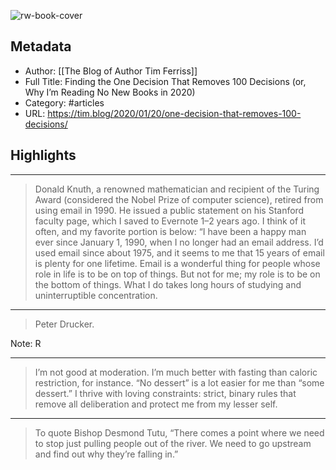 ![rw-book-cover](https://i1.wp.com/tim.blog/wp-content/uploads/2020/01/Tim-Ferriss-Writing-In-Journal.jpg?w=2048&ssl=1)

## Metadata
- Author: [[The Blog of Author Tim Ferriss]]
- Full Title: Finding the One Decision That Removes 100 Decisions (or, Why I’m Reading No New Books in 2020)
- Category: #articles
- URL: https://tim.blog/2020/01/20/one-decision-that-removes-100-decisions/

## Highlights
***

> Donald Knuth, a renowned mathematician and recipient of the Turing Award (considered the Nobel Prize of computer science), retired from using email in 1990. He issued a public statement on his Stanford faculty page, which I saved to Evernote 1–2 years ago. I think of it often, and my favorite portion is below: “I have been a happy man ever since January 1, 1990, when I no longer had an email address. I’d used email since about 1975, and it seems to me that 15 years of email is plenty for one lifetime. Email is a wonderful thing for people whose role in life is to be on top of things. But not for me; my role is to be on the bottom of things. What I do takes long hours of studying and uninterruptible concentration.

***

> Peter Drucker.

Note: R

***

> I’m not good at moderation. I’m much better with fasting than caloric restriction, for instance. “No dessert” is a lot easier for me than “some dessert.” I thrive with loving constraints: strict, binary rules that remove all deliberation and protect me from my lesser self.

***

> To quote Bishop Desmond Tutu, “There comes a point where we need to stop just pulling people out of the river. We need to go upstream and find out why they’re falling in.”

